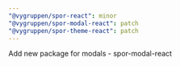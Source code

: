 ```yaml
---
"@vygruppen/spor-react": minor
"@vygruppen/spor-modal-react": patch
"@vygruppen/spor-theme-react": patch
---
```


Add new package for modals - spor-modal-react
